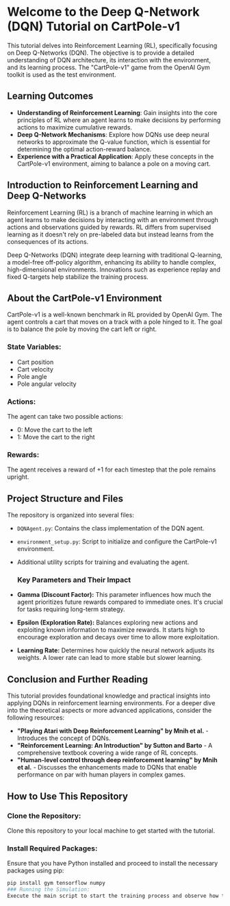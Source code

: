 # Welcome to the Deep Q-Network (DQN) Tutorial on CartPole-v1

This tutorial delves into Reinforcement Learning (RL), specifically focusing on Deep Q-Networks (DQN). The objective is to provide a detailed understanding of DQN architecture, its interaction with the environment, and its learning process. The "CartPole-v1" game from the OpenAI Gym toolkit is used as the test environment.

## Learning Outcomes

- **Understanding of Reinforcement Learning**: Gain insights into the core principles of RL where an agent learns to make decisions by performing actions to maximize cumulative rewards.
- **Deep Q-Network Mechanisms**: Explore how DQNs use deep neural networks to approximate the Q-value function, which is essential for determining the optimal action-reward balance.
- **Experience with a Practical Application**: Apply these concepts in the CartPole-v1 environment, aiming to balance a pole on a moving cart.

## Introduction to Reinforcement Learning and Deep Q-Networks

Reinforcement Learning (RL) is a branch of machine learning in which an agent learns to make decisions by interacting with an environment through actions and observations guided by rewards. RL differs from supervised learning as it doesn't rely on pre-labeled data but instead learns from the consequences of its actions.

Deep Q-Networks (DQN) integrate deep learning with traditional Q-learning, a model-free off-policy algorithm, enhancing its ability to handle complex, high-dimensional environments. Innovations such as experience replay and fixed Q-targets help stabilize the training process.

## About the CartPole-v1 Environment

CartPole-v1 is a well-known benchmark in RL provided by OpenAI Gym. The agent controls a cart that moves on a track with a pole hinged to it. The goal is to balance the pole by moving the cart left or right.

### State Variables:
- Cart position
- Cart velocity
- Pole angle
- Pole angular velocity

### Actions:
The agent can take two possible actions:
- 0: Move the cart to the left
- 1: Move the cart to the right

### Rewards:
The agent receives a reward of +1 for each timestep that the pole remains upright.

## Project Structure and Files

The repository is organized into several files:
- `DQNAgent.py`: Contains the class implementation of the DQN agent.
- `environment_setup.py`: Script to initialize and configure the CartPole-v1 environment.
- Additional utility scripts for training and evaluating the agent.
  ### Key Parameters and Their Impact

- **Gamma (Discount Factor):** This parameter influences how much the agent prioritizes future rewards compared to immediate ones. It's crucial for tasks requiring long-term strategy.
- **Epsilon (Exploration Rate):** Balances exploring new actions and exploiting known information to maximize rewards. It starts high to encourage exploration and decays over time to allow more exploitation.
- **Learning Rate:** Determines how quickly the neural network adjusts its weights. A lower rate can lead to more stable but slower learning.

## Conclusion and Further Reading

This tutorial provides foundational knowledge and practical insights into applying DQNs in reinforcement learning environments. For a deeper dive into the theoretical aspects or more advanced applications, consider the following resources:
- **"Playing Atari with Deep Reinforcement Learning" by Mnih et al.** - Introduces the concept of DQNs.
- **"Reinforcement Learning: An Introduction" by Sutton and Barto** - A comprehensive textbook covering a wide range of RL concepts.
- **"Human-level control through deep reinforcement learning" by Mnih et al.** - Discusses the enhancements made to DQNs that enable performance on par with human players in complex games.

## How to Use This Repository

### Clone the Repository:
Clone this repository to your local machine to get started with the tutorial.

### Install Required Packages:
Ensure that you have Python installed and proceed to install the necessary packages using pip:
```bash
pip install gym tensorflow numpy
### Running the Simulation:
Execute the main script to start the training process and observe how the DQN agent learns to solve the CartPole problem.


